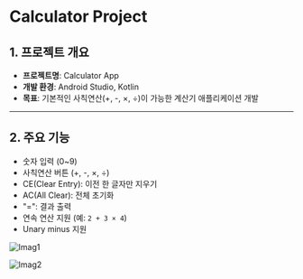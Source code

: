 # Calculator Project

## 1. 프로젝트 개요 
- **프로젝트명**: Calculator App  
- **개발 환경**: Android Studio, Kotlin  
- **목표**: 기본적인 사칙연산(+, -, ×, ÷)이 가능한 계산기 애플리케이션 개발  

---

## 2. 주요 기능
- 숫자 입력 (0~9)  
- 사칙연산 버튼 (+, -, ×, ÷)  
- CE(Clear Entry): 이전 한 글자만 지우기 
- AC(All Clear): 전체 초기화
- "=": 결과 출력  
- 연속 연산 지원 (예: `2 + 3 × 4`)  
- Unary minus 지원


![Imag1](https://github.com/user-attachments/assets/ef0b2c9a-ee08-421f-a0dd-d88a37788b0b)

![Imag2](https://github.com/user-attachments/assets/5e21169e-0272-445b-9ada-ce68dcf019d8)

